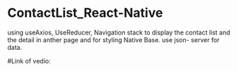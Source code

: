 # ContactList_React-Native
using useAxios, UseReducer, Navigation stack to display the contact list and the detail in anther page and for styling Native Base.
use json- server for data.


#Link of vedio:
